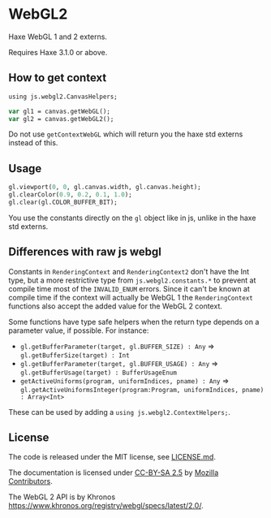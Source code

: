 # WebGL2

Haxe WebGL 1 and 2 externs.

Requires Haxe 3.1.0 or above.

## How to get context

```haxe
using js.webgl2.CanvasHelpers;

var gl1 = canvas.getWebGL();
var gl2 = canvas.getWebGL2();
```

Do not use `getContextWebGL` which will return you the haxe std externs instead of this.

## Usage

```haxe
gl.viewport(0, 0, gl.canvas.width, gl.canvas.height);
gl.clearColor(0.9, 0.2, 0.1, 1.0);
gl.clear(gl.COLOR_BUFFER_BIT);
```

You use the constants directly on the `gl` object like in js, unlike in the haxe std externs.

## Differences with raw js webgl

Constants in `RenderingContext` and `RenderingContext2` don't have the Int type, but a more restrictive type from `js.webgl2.constants.*` to prevent at compile time most of the `INVALID_ENUM` errors. Since it can't be known at compile time if the context will actually be WebGL 1 the `RenderingContext` functions also accept the added value for the WebGL 2 context.

Some functions have type safe helpers when the return type depends on a parameter value, if possible. For instance:
* `gl.getBufferParameter(target, gl.BUFFER_SIZE) : Any` => `gl.getBufferSize(target) : Int`
* `gl.getBufferParameter(target, gl.BUFFER_USAGE) : Any` => `gl.getBufferUsage(target) : BufferUsageEnum`
* `getActiveUniforms(program, uniformIndices, pname) : Any` => `gl.getActiveUniformsInteger(program:Program, uniformIndices, pname) : Array<Int>`

These can be used by adding a `using js.webgl2.ContextHelpers;`.

## License

The code is released under the MIT license, see [LICENSE.md](LICENSE.md).

The documentation is licensed under [CC-BY-SA 2.5](https://creativecommons.org/licenses/by-sa/2.5/) by [Mozilla Contributors](https://developer.mozilla.org/en-US/docs/Web/API/WebGL_API).

The WebGL 2 API is by Khronos <https://www.khronos.org/registry/webgl/specs/latest/2.0/>.
